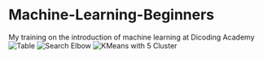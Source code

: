 # Machine-Learning-Beginners
My training on the introduction of machine learning at Dicoding Academy
![Table](https://user-images.githubusercontent.com/43465830/96352058-a87ba800-10ea-11eb-820d-2ac93e5b4994.PNG)
![Search Elbow](https://user-images.githubusercontent.com/43465830/96351991-f348f000-10e9-11eb-9678-3dc9d10defd6.PNG)
![KMeans with 5 Cluster](https://user-images.githubusercontent.com/43465830/96352068-b2051000-10ea-11eb-84c4-6a8148a35110.PNG)
